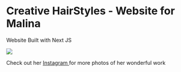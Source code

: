 <h1>Creative HairStyles - Website for Malina</h1>
<p>Website Built with Next JS</p>

<img src="https://github.com/RobbieProkop/malina-hair/blob/master/public/creative_hair_demo.gif"/>

<p>Check out her <a
        href="https://www.instagram.com/creative.hair.styling/"
        target="_blank"
        rel="noopener noreferrer"
      >Instagram
      </a> for more photos of her wonderful work</p>
